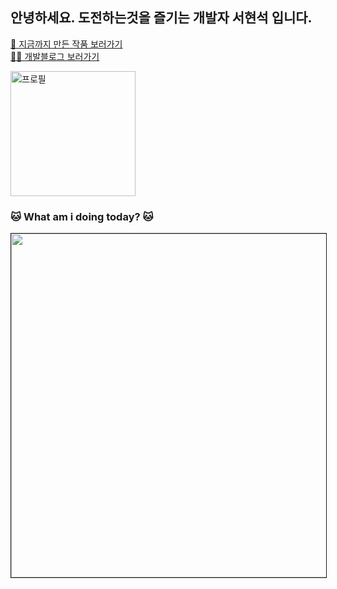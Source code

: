 ## 안녕하세요. 도전하는것을 즐기는 개발자 서현석 입니다.
   
[💎 지금까지 만든 작품 보러가기 ](https://link.inpock.co.kr/chucoding) <br/>
[✍🏻 개발블로그 보러가기 ](https://chucoding.tistory.com)

<img src="https://github.com/chucoding/chucoding/assets/56211193/1dabfcf2-aaa3-4982-a66f-11754dd7cce5" alt="프로필" style="height:200px"/>
    
### 🐱 What am i doing today? 🐱 
<a href="https://github.com/chucoding/notion2svg">
    <img height="550em" border="1px solid black" src="https://notion2svg-chucoding.koyeb.app">
</a>
